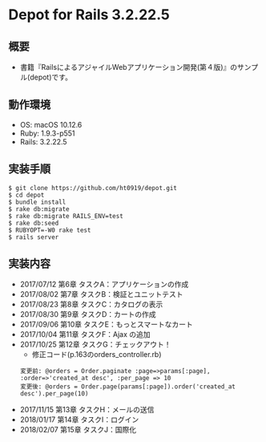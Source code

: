 # Depot for Rails 3.2.22.5

## 概要

- 書籍『RailsによるアジャイルWebアプリケーション開発(第４版)』のサンプル(depot)です。

## 動作環境

- OS: macOS 10.12.6
- Ruby: 1.9.3-p551
- Rails: 3.2.22.5

## 実装手順

```
$ git clone https://github.com/ht0919/depot.git
$ cd depot
$ bundle install
$ rake db:migrate
$ rake db:migrate RAILS_ENV=test
$ rake db:seed
$ RUBYOPT=-W0 rake test
$ rails server
```

## 実装内容

- 2017/07/12 第6章 タスクA：アプリケーションの作成
- 2017/08/02 第7章 タスクB：検証とユニットテスト
- 2017/08/23 第8章 タスクC：カタログの表示
- 2017/08/30 第9章 タスクD：カートの作成
- 2017/09/06 第10章 タスクE：もっとスマートなカート
- 2017/10/04 第11章 タスクF：Ajax の追加
- 2017/10/25 第12章 タスクG：チェックアウト！
  - 修正コード(p.163のorders_controller.rb)
  ```
  変更前: @orders = Order.paginate :page=>params[:page], :order=>'created_at desc', :per_page => 10
  変更後: @orders = Order.page(params[:page]).order('created_at desc').per_page(10)
  ```
- 2017/11/15 第13章 タスクH：メールの送信
- 2018/01/17 第14章 タスクI：ログイン
- 2018/02/07 第15章 タスクJ：国際化
